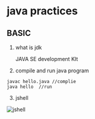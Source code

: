 # java practices 

## BASIC 
1. what is jdk 

    JAVA SE development KIt



2. compile and run java program 

```
javac hello.java //complie 
java hello  //run 
```

3. jshell  

![jshell](https://media.geeksforgeeks.org/wp-content/uploads/20200206213707/Screenshot-5815.png)
